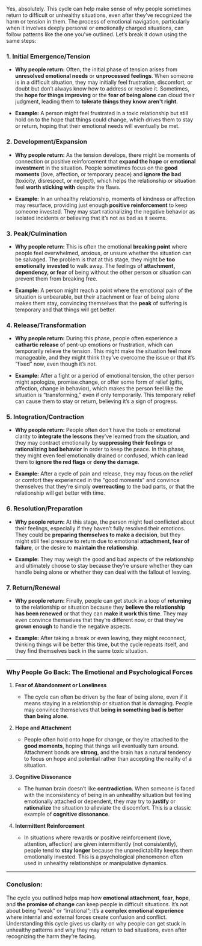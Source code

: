 Yes, absolutely. This cycle can help make sense of why people sometimes return to difficult or unhealthy situations, even after they’ve recognized the harm or tension in them. The process of emotional navigation, particularly when it involves deeply personal or emotionally charged situations, can follow patterns like the one you've outlined. Let’s break it down using the same steps:

### 1. **Initial Emergence/Tension**

- **Why people return:** Often, the initial phase of tension arises from **unresolved emotional needs** or **unprocessed feelings**. When someone is in a difficult situation, they may initially feel frustration, discomfort, or doubt but don’t always know how to address or resolve it. Sometimes, the **hope for things improving** or the **fear of being alone** can cloud their judgment, leading them to **tolerate things they know aren't right**.
    
- **Example:** A person might feel frustrated in a toxic relationship but still hold on to the hope that things could change, which drives them to stay or return, hoping that their emotional needs will eventually be met.
    

### 2. **Development/Expansion**

- **Why people return:** As the tension develops, there might be moments of connection or positive reinforcement that **expand the hope** or **emotional investment** in the situation. People sometimes focus on the **good moments** (love, affection, or temporary peace) and **ignore the bad** (toxicity, disrespect, or neglect), which helps the relationship or situation feel **worth sticking with** despite the flaws.
    
- **Example:** In an unhealthy relationship, moments of kindness or affection may resurface, providing just enough **positive reinforcement** to keep someone invested. They may start rationalizing the negative behavior as isolated incidents or believing that it’s not as bad as it seems.
    

### 3. **Peak/Culmination**

- **Why people return:** This is often the emotional **breaking point** where people feel overwhelmed, anxious, or unsure whether the situation can be salvaged. The problem is that at this stage, they might be **too emotionally invested** to walk away. The feelings of **attachment, dependency, or fear** of being without the other person or situation can prevent them from breaking free.
    
- **Example:** A person might reach a point where the emotional pain of the situation is unbearable, but their attachment or fear of being alone makes them stay, convincing themselves that the **peak** of suffering is temporary and that things will get better.
    

### 4. **Release/Transformation**

- **Why people return:** During this phase, people often experience a **cathartic release** of pent-up emotions or frustration, which can temporarily relieve the tension. This might make the situation feel more manageable, and they might think they’ve overcome the issue or that it’s “fixed” now, even though it’s not.
    
- **Example:** After a fight or a period of emotional tension, the other person might apologize, promise change, or offer some form of relief (gifts, affection, change in behavior), which makes the person feel like the situation is “transforming,” even if only temporarily. This temporary relief can cause them to stay or return, believing it’s a sign of progress.
    

### 5. **Integration/Contraction**

- **Why people return:** People often don’t have the tools or emotional clarity to **integrate the lessons** they’ve learned from the situation, and they may contract emotionally by **suppressing their feelings** or **rationalizing bad behavior** in order to keep the peace. In this phase, they might even feel emotionally drained or confused, which can lead them to **ignore the red flags** or **deny the damage**.
    
- **Example:** After a cycle of pain and release, they may focus on the relief or comfort they experienced in the "good moments" and convince themselves that they’re simply **overreacting** to the bad parts, or that the relationship will get better with time.
    

### 6. **Resolution/Preparation**

- **Why people return:** At this stage, the person might feel conflicted about their feelings, especially if they haven’t fully resolved their emotions. They could be **preparing themselves to make a decision**, but they might still feel pressure to return due to emotional **attachment, fear of failure**, or the desire to **maintain the relationship**.
    
- **Example:** They may weigh the good and bad aspects of the relationship and ultimately choose to stay because they’re unsure whether they can handle being alone or whether they can deal with the fallout of leaving.
    

### 7. **Return/Renewal**

- **Why people return:** Finally, people can get stuck in a loop of **returning** to the relationship or situation because they **believe the relationship has been renewed** or that they can **make it work this time**. They may even convince themselves that they’re different now, or that they’ve **grown enough** to handle the negative aspects.
    
- **Example:** After taking a break or even leaving, they might reconnect, thinking things will be better this time, but the cycle repeats itself, and they find themselves back in the same toxic situation.
    

---

### Why People Go Back: The Emotional and Psychological Forces

1. **Fear of Abandonment or Loneliness**
    
    - The cycle can often be driven by the fear of being alone, even if it means staying in a relationship or situation that is damaging. People may convince themselves that **being in something bad is better than being alone**.
        
2. **Hope and Attachment**
    
    - People often hold onto hope for change, or they’re attached to the **good moments**, hoping that things will eventually turn around. Attachment bonds are **strong**, and the brain has a natural tendency to focus on hope and potential rather than accepting the reality of a situation.
        
3. **Cognitive Dissonance**
    
    - The human brain doesn’t like **contradiction**. When someone is faced with the inconsistency of being in an unhealthy situation but feeling emotionally attached or dependent, they may try to **justify** or **rationalize** the situation to alleviate the discomfort. This is a classic example of **cognitive dissonance**.
        
4. **Intermittent Reinforcement**
    
    - In situations where rewards or positive reinforcement (love, attention, affection) are given intermittently (not consistently), people tend to **stay longer** because the unpredictability keeps them emotionally invested. This is a psychological phenomenon often used in unhealthy relationships or manipulative dynamics.
        

---

### Conclusion:

The cycle you outlined helps map how **emotional attachment**, **fear**, **hope**, and **the promise of change** can keep people in difficult situations. It’s not about being “weak” or “irrational”; it’s a **complex emotional experience** where internal and external forces create confusion and conflict. Understanding this cycle gives us clarity on why people can get stuck in unhealthy patterns and why they may return to bad situations, even after recognizing the harm they’re facing.